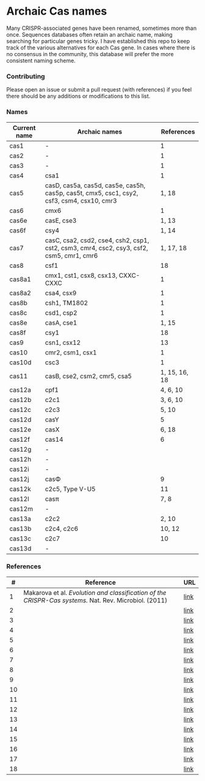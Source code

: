 # Archaic Cas names

Many CRISPR-associated genes have been renamed, sometimes more than once. Sequences databases often retain an archaic name, making searching for particular genes tricky. I have established this repo to keep track of the various alternatives for each Cas gene. In cases where there is no consensus in the community, this database will prefer the more consistent naming scheme.

### Contributing

Please open an issue or submit a pull request (with references) if you feel there should be any additions or modifications to this list.

### Names

| Current name | Archaic names | References | 
| --- | --- | --- | 
| cas1 | - | 1 |  
| cas2 | - | 1 | 
| cas3 | - | 1 |
| cas4 | csa1 | 1 |
| cas5 | casD, cas5a, cas5d, cas5e, cas5h, cas5p, cas5t, cmx5, csc1, csy2, csf3, csm4, csx10, cmr3 | 1, 18 |
| cas6 | cmx6 | 1 | 
| cas6e | casE, cse3 | 1, 13 |
| cas6f | csy4 | 1, 14 |
| cas7 | casC, csa2, csd2, cse4, csh2, csp1, cst2, csm3, cmr4, csc2, csy3, csf2, csm5, cmr1, cmr6 | 1, 17, 18 | 
| cas8 | csf1 | 18 | 
| cas8a1 | cmx1, cst1, csx8, csx13, CXXC-CXXC | 1 |
| cas8a2 | csa4, csx9 | 1 |
| cas8b | csh1, TM1802 | 1 |
| cas8c | csd1, csp2 | 1 |
| cas8e | casA, cse1 | 1, 15 |
| cas8f | csy1 | 18 |
| cas9 | csn1, csx12 | 13 | 
| cas10 | cmr2, csm1, csx1 | 1 |
| cas10d | csc3 | 1 |
| cas11 | casB, cse2, csm2, cmr5, csa5 | 1, 15, 16, 18 |
| cas12a | cpf1 | 4, 6, 10 |
| cas12b | c2c1 | 3, 6, 10 |
| cas12c | c2c3 | 5, 10 |
| cas12d | casY | 5 | 
| cas12e | casX | 6, 18 |
| cas12f | cas14 | 6 |
| cas12g | - | | 
| cas12h | - | |
| cas12i | - | |
| cas12j | casΦ | 9 |
| cas12k | c2c5, Type V-U5 | 11 | 
| cas12l | casπ | 7, 8 |
| cas12m | - | |
| cas13a | c2c2 | 2, 10 |
| cas13b | c2c4, c2c6 | 10, 12 |
| cas13c | c2c7 | 10 |
| cas13d | - | | 
 
### References

| \# | Reference | URL |
| --- | --- | --- |
| 1 | Makarova et al. *Evolution and classification of the CRISPR-Cas systems.* Nat. Rev. Microbiol. (2011) | [link](https://www.ncbi.nlm.nih.gov/pmc/articles/PMC3380444/) |
| 2 | | [link](https://www.science.org/doi/10.1126/science.aam9321) |
| 3 | | [link](https://www.nature.com/articles/s41467-018-08224-4) |
| 4 | | [link](https://wires.onlinelibrary.wiley.com/doi/full/10.1002/wrna.1481) |
| 5 | | [link](https://www.sciencedirect.com/science/article/pii/S109727652030424X) |
| 6 | | [link](https://www.nature.com/articles/s41587-020-0561-9) |
| 7 | | [link](https://www.embopress.org/doi/full/10.15252/embr.202255481) |
| 8 | | [link](https://www.nature.com/articles/s41422-022-00771-2) | 
| 9 | | [link](https://www.nature.com/articles/s41594-021-00632-3) |
| 10 | | [link](https://www.nature.com/articles/nrmicro.2016.184) |
| 11 | | [link](https://www.nature.com/articles/s41579-019-0204-7) | 
| 12 | | [link](https://cellandbioscience.biomedcentral.com/articles/10.1186/s13578-018-0255-x) |
| 13 | | [link](https://onlinelibrary.wiley.com/doi/full/10.1111/mmi.12644) |
| 14 | | [link](https://academic.oup.com/nar/article/43/18/8913/2414506) |
| 15 | | [link](https://www.sciencedirect.com/science/article/pii/S0092867417313831)
| 16 | | [link](https://pubmed.ncbi.nlm.nih.gov/24119398/)
| 17 | | [link](https://www.sciencedirect.com/science/article/pii/S0092867422005815) |
| 18 | | [link](https://pubmed.ncbi.nlm.nih.gov/28985291/) |

